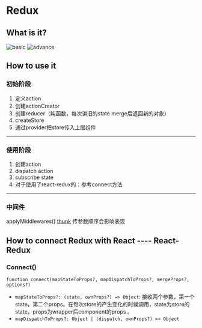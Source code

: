 # Redux
## What is it?
![basic](Document/redux.drawio.png)
![advance](Document/redux-advance.drawio.png)

## How to use it
### 初始阶段

1. 定义action
2. 创建actionCreator
3. 创建reducer（纯函数，每次讲旧的state merge后返回新的对象）
4. createStore
5. 通过provider把store传入上层组件
---
### 使用阶段

1. 创建action
2. dispatch action
3. subscribe state
4. 对于使用了react-redux的：参考connect方法
---
### 中间件

applyMiddlewares()  [thunk](https://github.com/reduxjs/redux-thunk/blob/master/src/index.js) 传参数顺序会影响表现
## How to connect Redux with React ---- React-Redux
### Connect()
`function connect(mapStateToProps?, mapDispatchToProps?, mergeProps?, options?)`

- `mapStateToProps?: (state, ownProps?) => Object`: 接收两个参数，第一个state，第二个props。在每次store的产生变化的时候调用，state为store的state，props为wrapper后component的props 。
- `mapDispatchToProps?: Object | (dispatch, ownProps?) => Object` 

